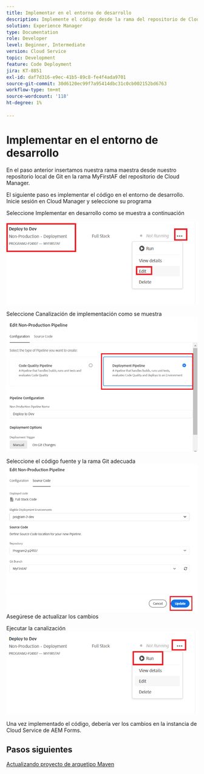 ```yaml
---
title: Implementar en el entorno de desarrollo
description: Implemente el código desde la rama del repositorio de Cloud Manager
solution: Experience Manager
type: Documentation
role: Developer
level: Beginner, Intermediate
version: Cloud Service
topic: Development
feature: Code Deployment
jira: KT-8851
exl-id: daf7d316-e9ec-41b5-89c8-fe4f4ada9701
source-git-commit: 30d6120ec99f7a95414dbc31c0cb002152bd6763
workflow-type: tm+mt
source-wordcount: '118'
ht-degree: 1%

---
```


# Implementar en el entorno de desarrollo

En el paso anterior insertamos nuestra rama maestra desde nuestro repositorio local de Git en la rama MyFirstAF del repositorio de Cloud Manager.

El siguiente paso es implementar el código en el entorno de desarrollo.
Inicie sesión en Cloud Manager y seleccione su programa

Seleccione Implementar en desarrollo como se muestra a continuación


![primer paso](assets/deploy-first-step1.png)


Seleccione Canalización de implementación como se muestra
![primer paso](assets/deploy1.png)

Seleccione el código fuente y la rama Git adecuada
![primer paso](assets/deploy2.png)
Asegúrese de actualizar los cambios

Ejecutar la canalización
![run-pipeline](assets/run-pipeline.png)

Una vez implementado el código, debería ver los cambios en la instancia de Cloud Service de AEM Forms.

## Pasos siguientes

[Actualizando proyecto de arquetipo Maven](./updating-project-archetype.md)

